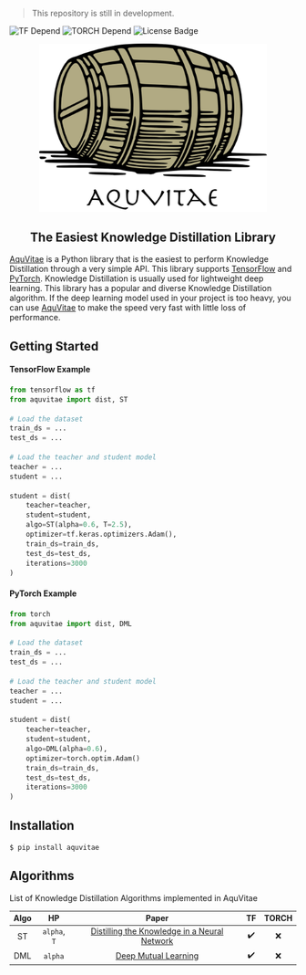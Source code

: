 > This repository is still in development.

![TF Depend](https://img.shields.io/badge/TensorFlow-2.1-orange) ![TORCH Depend](https://img.shields.io/badge/pytorch-1.5.1-blue) ![License Badge](https://img.shields.io/badge/license-MIT-green)<br>

<p align="center">
  <img width="400" src="./assets/logo.png">
</p>

<h2 align=center>The Easiest Knowledge Distillation Library</h2>

[AquVitae](https://github.com/aquvitae/aquvitae) is a Python library that is the easiest to perform Knowledge Distillation through a very simple API. This library supports [TensorFlow](https://github.com/tensorflow/tensorflow) and [PyTorch](https://github.com/pytorch/pytorch). Knowledge Distillation is usually used for lightweight deep learning. This library has a popular and diverse Knowledge Distillation algorithm. If the deep learning model used in your project is too heavy, you can use [AquVitae](https://github.com/aquvitae/aquvitae) to make the speed very fast with little loss of performance.

## Getting Started

#### TensorFlow Example

```python
from tensorflow as tf
from aquvitae import dist, ST

# Load the dataset
train_ds = ...
test_ds = ...

# Load the teacher and student model
teacher = ...
student = ...

student = dist(
    teacher=teacher,
    student=student,
    algo=ST(alpha=0.6, T=2.5),
    optimizer=tf.keras.optimizers.Adam(),
    train_ds=train_ds,
    test_ds=test_ds,
    iterations=3000
)
```

#### PyTorch Example
```python
from torch
from aquvitae import dist, DML

# Load the dataset
train_ds = ...
test_ds = ...

# Load the teacher and student model
teacher = ...
student = ...

student = dist(
    teacher=teacher,
    student=student,
    algo=DML(alpha=0.6),
    optimizer=torch.optim.Adam()
    train_ds=train_ds,
    test_ds=test_ds,
    iterations=3000
)
```

## Installation

```bash
$ pip install aquvitae
```

## Algorithms

List of Knowledge Distillation Algorithms implemented in AquVitae

| Algo | HP | Paper | TF | TORCH |
|:---:|:---:|:---:|:---:|:---:|
| ST | `alpha`, `T` | [Distilling the Knowledge in a Neural Network](https://arxiv.org/pdf/1503.02531.pdf) | ✔️ | ❌ |
| DML | `alpha` | [Deep Mutual Learning](https://arxiv.org/pdf/1706.00384.pdf) | ✔️ | ❌ |

